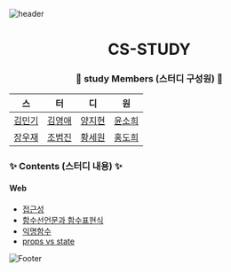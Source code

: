 ![header](https://capsule-render.vercel.app/api?type=waving&color=random)
<h1 align="center">CS-STUDY</h1>

<div align="center">
<h3>🌱 study Members (스터디 구성원) 🌱</h3>

|스|터|디|원|
|---|---|---|---|
|[김민기](https://github.com/minki0415)|[김영애](https://github.com/MaryYoungae)|[양지현](https://github.com/evememine)|[윤소희](https://github.com/mandariny)|
|[장우재](https://github.com/WoojaeJang)|[조범진](https://github.com/jobumjin)|[황세원](https://github.com/pabaep)|[홍도희](https://github.com/dohee789)|

</div>

<h3>✨ Contents (스터디 내용) ✨</h3>

#### Web
  - [접근성](https://github.com/cs-study-play/cs-study/blob/main/Web/%EC%A0%91%EA%B7%BC%EC%84%B1.md)
  - [함수선언문과 함수표현식](https://github.com/cs-study-play/cs-study/blob/main/Web/%ED%95%A8%EC%88%98%EC%84%A0%EC%96%B8%EB%AC%B8%EA%B3%BC%20%ED%95%A8%EC%88%98%ED%91%9C%ED%98%84%EC%8B%9D.md)
  - [익명함수](https://github.com/cs-study-play/cs-study/blob/main/Web/AnonymousFunction/AnonymousFunction.md)
  - [props vs state](https://github.com/cs-study-play/cs-study/blob/main/Web/props_and_state.md)

![Footer](https://capsule-render.vercel.app/api?type=waving&color=random&height=200&section=footer)
